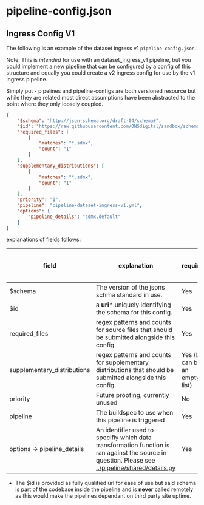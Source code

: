 # pipeline-config.json


## Ingress Config V1

The following is an example of the dataset ingress v1 `pipeline-config.json`.

Note: This  is _intended_ for use with an dataset_ingress_v1 pipeline, but you could implement a new pipeline that can be configured by a config of this structure and equally you could create a v2 ingress config for use by the v1 ingress pipeline.

Simply put - pipelines and pipeline-configs are both versioned resource but while they are related most direct assumptions have been abstracted to the point where they only loosely coupled.

```json
{
    "$schema": "http://json-schema.org/draft-04/schema#",
    "$id": "https://raw.githubusercontent.com/ONSdigital/sandbox/schemas/dataset-ingress/config/v1.json",
    "required_files": [
        {
            "matches": "*.sdmx",
            "count": "1"
        }
    ],
    "supplementary_distributions": [
        {
            "matches": "*.sdmx",
            "count": "1"
        }
    ],
    "priority": "1",
    "pipeline": "pipeline-dataset-ingress-v1.yml",
    "options": {
        "pipeline_details": "sdmx.default" 
    }
}
```

explanations of fields follows:

| field | explanation | required | assumed in all config variations |
| ----- | ----------- | -------- | -------------------------------- |
| $schema | The version of the jsons schma standard in use. |  Yes | Yes |
| $id | a **uri*** uniquely identifying the schema for this config. | Yes | Yes |
| required_files | regex patterns and counts for source files that should be submitted alongside this config | Yes | No |
| supplementary_distributions | regex patterns and counts for supplementary distributions that should be submitted alongside this config | Yes (but can be an empty list) | No |
| priority | Future proofing, currently unused | No | No |
| pipeline | The buildspec to use when this pipeline is triggered | Yes | No |
| options -> pipeline_details | An identifier used to specifiy which data transformation function is ran against the source in question. Please see [../pipeline/shared/details.py](../pipeline/shared/details.py) | Yes | No |


* The $id is provided as fully qualified url for ease of use but said schema is part of the codebase inside the pipeline and is **never** called remotely as this would make the pipelines dependant on third party site uptime.